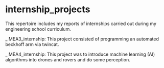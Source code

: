 # internship_projects

This repertoire includes my reports of internships carried out during my engineering school curriculum.

_ MEA3_internship: This project consisted of programming an automated beckhoff arm via twincat.

_ MEA4_internship: This project was to introduce machine learning (AI) algorithms into drones and 
                   rovers and do some perception.
